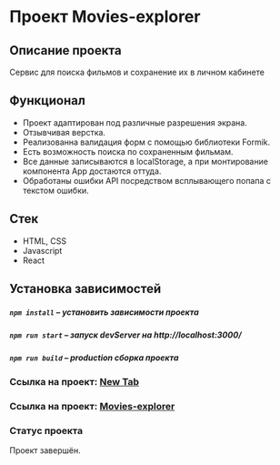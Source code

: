 # Проект Movies-explorer

## Описание проекта

Сервис для поиска фильмов и сохранение их в личном кабинете

## Функционал

- Проект адаптирован под различные разрешения экрана.
- Отзывчивая верстка.
- Реализованна валидация форм с помощью библиотеки Formik.
- Есть возможность поиска по сохраненным фильмам.
- Все данные записываются в localStorage, а при монтирование компонента App достаются оттуда.
- Обработаны ошибки API посредством всплывающего попапа с текстом ошибки.

##  Стек

- HTML, CSS
- Javascript
- React

## Установка зависимостей

##### `npm install` – установить зависимости проекта

##### `npm run start` – запуск devServer на http://localhost:3000/

##### `npm run build` – production сборка проекта

### Ссылка на проект: <a href="https://glebzhfilms.nomoredomains.xyz" target="_blank">New Tab</a>

### Ссылка на проект: [Movies-explorer](https://glebzhfilms.nomoredomains.xyz)

### Статус проекта

Проект завершён.
